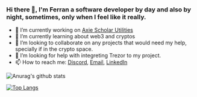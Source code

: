 ### Hi there 👋, I'm Ferran a software developer by day and also by night, sometimes, only when I feel like it really.

- 🔭 I’m currently working on [Axie Scholar Utilities](https://github.com/FerranMarin/axie-scholar-utilities)
- 🌱 I’m currently learning about web3 and cryptos
- 👯 I’m looking to collaborate on any projects that would need my help, specially if in the crypto space.
- 🤔 I’m looking for help with integreting Trezor to my project.
- 📫 How to reach me: [Discord](https://discord.gg/bmKvmhenvu), [Email](ferran.marin.llobet@gmail.com), [LinkedIn](https://www.linkedin.com/in/ferranmarinllobet/)

![Anurag's github stats](https://github-readme-stats.vercel.app/api?username=ferranmarin&count_private=false&show_icons=true&theme=dark&hide=contribs,prs)

[![Top Langs](https://github-readme-stats.vercel.app/api/top-langs/?username=ferranmarin&theme=dark&layout=compact)](https://github.com/anuraghazra/github-readme-stats)
